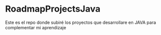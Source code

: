 # RoadmapProjectsJava
Este es el repo donde subiré los proyectos que desarrollare en JAVA para complementar mi aprendizaje
